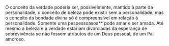 ﻿O conceito da verdade poderia ser, possivelmente, mantido à parte da personalidade, o conceito de beleza pode existir sem a personalidade, mas o conceito da bondade divina só é compreensível em relação à personalidade. Somente uma pespessoasoa** pode amar e ser amada. Até mesmo a beleza e a verdade estariam divorciadas da esperança de sobrevivência se não fossem atributos de um Deus pessoal, de um Pai amoroso.